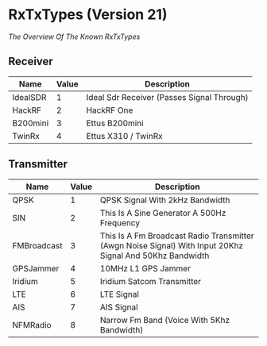 ﻿
# RxTxTypes (Version 21)

*The Overview Of The Known RxTxTypes*


## Receiver
Name|Value|Description
-|-|-
IdealSDR|1|Ideal Sdr Receiver (Passes Signal Through)
HackRF|2|HackRF One
B200mini|3|Ettus B200mini
TwinRx|4|Ettus X310 / TwinRx


## Transmitter
Name|Value|Description
-|-|-
QPSK|1|QPSK Signal With 2kHz Bandwidth
SIN|2|This Is A Sine Generator A 500Hz Frequency
FMBroadcast|3|This Is A Fm Broadcast Radio Transmitter (Awgn Noise Signal) With Input 20Khz Signal And 50Khz Bandwidth
GPSJammer|4|10MHz L1 GPS Jammer
Iridium|5|Iridium Satcom Transmitter
LTE|6|LTE Signal
AIS|7|AIS Signal
NFMRadio|8|Narrow Fm Band (Voice With 5Khz Bandwidth)
